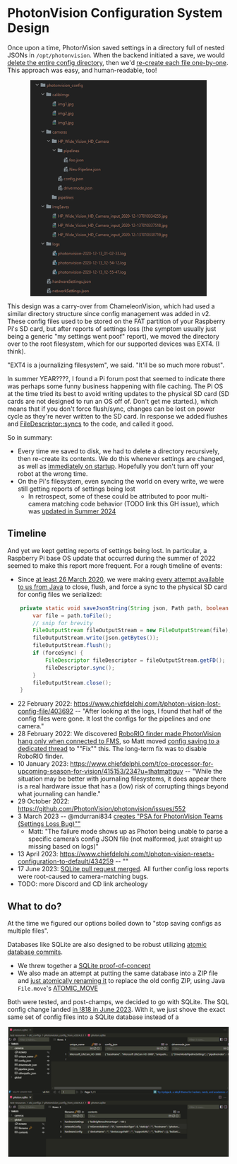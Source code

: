 # PhotonVision Configuration System Design

Once upon a time, PhotonVision saved settings in a directory full of nested JSONs in `/opt/photonvision`. When the backend initiated a save, we would [delete the entire config directory](https://github.com/PhotonVision/photonvision/blob/f81304846251b82a128013ce0800a2cc1b71e744/photon-core/src/main/java/org/photonvision/common/configuration/ConfigManager.java#L194), then we'd [re-create each file one-by-one](https://github.com/PhotonVision/photonvision/blob/f81304846251b82a128013ce0800a2cc1b71e744/photon-core/src/main/java/org/photonvision/common/configuration/ConfigManager.java#L197C9-L247C40). This approach was easy, and human-readable, too!

<img style="display: block; margin: auto; width:400px" src="images/configDir.png">

This design was a carry-over from ChameleonVision, which had used a similar directory structure since config management was added in v2. These config files used to be stored on the FAT partition of your Raspberry Pi's SD card, but after reports of settings loss (the symptom usually just being a generic "my settings went poof" report), we moved the directory over to the root filesystem, which for our supported devices was EXT4. (I think).

"EXT4 is a journalizing filesystem", we said. "It'll be so much more robust". 

In summer YEAR????, I found a Pi forum post that seemed to indicate there was perhaps some funny business happening with file caching. The Pi OS at the time tried its best to avoid writing updates to the physical SD card (SD cards are not designed to run an OS off of. Don't get me started.), which means that if you don't force flush/sync, changes can be lost on power cycle as they're never written to the SD card. In response we added flushes and [FileDescriptor::syncs](https://docs.oracle.com/javase/8/docs/api/java/io/FileDescriptor.html#sync--) to the code, and called it good.

So in summary:
- Every time we saved to disk, we had to delete a directory recursively, then re-create its contents. We do this whenever settings are changed, as well as [immediately on startup](https://github.com/PhotonVision/photonvision/blob/f81304846251b82a128013ce0800a2cc1b71e744/photon-server/src/main/java/org/photonvision/Main.java#L348). Hopefully you don't turn off your robot at the wrong time.
- On the Pi's filesystem, even syncing the world on every write, we were still getting reports of settings being lost
    - In retrospect, some of these could be attributed to poor multi-camera matching code behavior (TODO link this GH issue), which was [updated in Summer 2024](camera-matching.md)

## Timeline

And yet we kept getting reports of settings being lost. In particular, a Raspberry Pi base OS update that occurred during the summer of 2022 seemed to make this report more frequent. For a rough timeline of events:

- Since [at least 26 March 2020](https://github.com/PhotonVision/photonvision/blame/b236d20fd6216ee3d5ef3b9e8511db8f27567262/chameleon-server/src/main/java/com/chameleonvision/common/util/file/JacksonUtils.java), we were making [every attempt available to us from Java](https://github.com/PhotonVision/photonvision/blob/f81304846251b82a128013ce0800a2cc1b71e744/photon-core/src/main/java/org/photonvision/common/util/file/JacksonUtils.java#L113C1-L118C34) to close, flush, and force a sync to the physical SD card for config files we serialized:
```java
    private static void saveJsonString(String json, Path path, boolean forceSync) throws IOException {
        var file = path.toFile();
        // snip for brevity
        FileOutputStream fileOutputStream = new FileOutputStream(file);
        fileOutputStream.write(json.getBytes());
        fileOutputStream.flush();
        if (forceSync) {
            FileDescriptor fileDescriptor = fileOutputStream.getFD();
            fileDescriptor.sync();
        }
        fileOutputStream.close();
    }
```
- 22 February 2022: https://www.chiefdelphi.com/t/photon-vision-lost-config-file/403692 -- "After looking at the logs, I found that half of the config files were gone. It lost the configs for the pipelines and one camera."
- 28 February 2022: We discovered [RoboRIO finder made PhotonVision hang only when connected to FMS](https://www.chiefdelphi.com/t/photonvision-2022-official-release/400536/29?u=thatmattguy), so Matt moved [config saving to a dedicated thread](https://github.com/PhotonVision/photonvision/pull/438/files) to ""Fix"" this. The long-term fix was to disable RoboRIO finder.
- 10 January 2023: https://www.chiefdelphi.com/t/co-processor-for-upcoming-season-for-vision/415153/234?u=thatmattguy -- "While the situation may be better with journaling filesystems, it does appear there is a real hardware issue that has a (low) risk of corrupting things beyond what journaling can handle."
- 29 October 2022: https://github.com/PhotonVision/photonvision/issues/552
- 3 March 2023 -- @mdurrani834 [creates "PSA for PhotonVision Teams (Settings Loss Bug)""](https://www.chiefdelphi.com/t/psa-for-photonvision-teams-settings-loss-bug/428823)
  - Matt: "The failure mode shows up as Photon being unable to parse a specific camera’s config JSON file (not malformed, just straight up missing based on logs)"
- 13 April 2023: https://www.chiefdelphi.com/t/photon-vision-resets-configuration-to-default/434259 -- ""
- 17 June 2023: [SQLite pull request merged](https://github.com/PhotonVision/photonvision/pull/818). All further config loss reports were root-caused to camera-matching bugs.
- TODO: more Discord and CD link archeology

## What to do?

At the time we figured our options boiled down to "stop saving configs as multiple files". 

Databases like SQLite are also designed to be robust utilizing [atomic database commits](https://sqlite.org/atomiccommit.html). 
- We threw together a [SQLite proof-of-concept](https://github.com/PhotonVision/photonvision/pull/822/files)
- We also made an attempt at putting the same database into a ZIP file and [just atomically renaming it](https://github.com/PhotonVision/photonvision/pull/822/files) to replace the old config ZIP, using Java `File.move`'s [ATOMIC_MOVE](https://docs.oracle.com/javase/8/docs/api/java/nio/file/StandardCopyOption.html#ATOMIC_MOVE)

Both were tested, and post-champs, we decided to go with SQLite. The SQL config change landed [in !818 in June 2023](https://github.com/PhotonVision/photonvision/pull/818). With it, we just shove the exact same set of config files into a SQLite database instead of a 

<img style="display: block; margin: auto; width:500px" src="images/sqlite_format.png">

